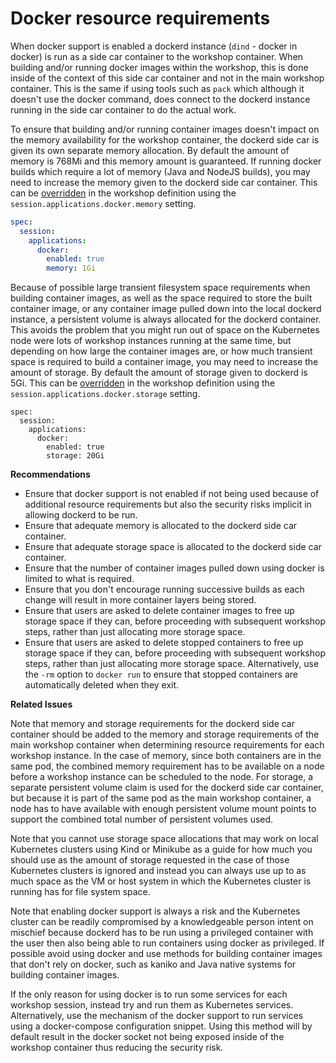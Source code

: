 Docker resource requirements
============================

When docker support is enabled a dockerd instance (`dind` - docker in docker) is run as a side car container to the workshop container. When building and/or running docker images within the workshop, this is done inside of the context of this side car container and not in the main workshop container. This is the same if using tools such as `pack` which although it doesn't use the docker command, does connect to the dockerd instance running in the side car container to do the actual work.

To ensure that building and/or running container images doesn't impact on the memory availability for the workshop container, the dockerd side car is given its own separate memory allocation. By default the amount of memory is 768Mi and this memory amount is guaranteed. If running docker builds which require a lot of memory (Java and NodeJS builds), you may need to increase the memory given to the dockerd side car container. This can be [overridden](enabling-ability-to-use-docker) in the workshop definition using the `session.applications.docker.memory` setting.

```yaml
spec:
  session:
    applications:
      docker:
        enabled: true
        memory: 1Gi
```

Because of possible large transient filesystem space requirements when building container images, as well as the space required to store the built container image, or any container image pulled down into the local dockerd instance, a persistent volume is always allocated for the dockerd container. This avoids the problem that you might run out of space on the Kubernetes node were lots of workshop instances running at the same time, but depending on how large the container images are, or how much transient space is required to build a container image, you may need to increase the amount of storage. By default the amount of storage given to dockerd is 5Gi. This can be [overridden](enabling-ability-to-use-docker) in the workshop definition using the `session.applications.docker.storage` setting.

```
spec:
  session:
    applications:
      docker:
        enabled: true
        storage: 20Gi
```

**Recommendations**

* Ensure that docker support is not enabled if not being used because of additional resource requirements but also the security risks implicit in allowing dockerd to be run.
* Ensure that adequate memory is allocated to the dockerd side car container.
* Ensure that adequate storage space is allocated to the dockerd side car container.
* Ensure that the number of container images pulled down using docker is limited to what is required.
* Ensure that you don't encourage running successive builds as each change will result in more container layers being stored.
* Ensure that users are asked to delete container images to free up storage space if they can, before proceeding with subsequent workshop steps, rather than just allocating more storage space.
* Ensure that users are asked to delete stopped containers to free up storage space if they can, before proceeding with subsequent workshop steps, rather than just allocating more storage space. Alternatively, use the `-rm` option to `docker run` to ensure that stopped containers are automatically deleted when they exit.

**Related Issues**

Note that memory and storage requirements for the dockerd side car container should be added to the memory and storage requirements of the main workshop container when determining resource requirements for each workshop instance. In the case of memory, since both containers are in the same pod, the combined memory requirement has to be available on a node before a workshop instance can be scheduled to the node. For storage, a separate persistent volume claim is used for the dockerd side car container, but because it is part of the same pod as the main workshop container, a node has to have available with enough persistent volume mount points to support the combined total number of persistent volumes used.

Note that you cannot use storage space allocations that may work on local Kubernetes clusters using Kind or Minikube as a guide for how much you should use as the amount of storage requested in the case of those Kubernetes clusters is ignored and instead you can always use up to as much space as the VM or host system in which the Kubernetes cluster is running has for file system space.

Note that enabling docker support is always a risk and the Kubernetes cluster can be readily compromised by a knowledgeable person intent on mischief because dockerd has to be run using a privileged container with the user then also being able to run containers using docker as privileged. If possible avoid using docker and use methods for building container images that don't rely on docker, such as kaniko and Java native systems for building container images.

 If the only reason for using docker is to run some services for each workshop session, instead try and run them as Kubernetes services. Alternatively, use the mechanism of the docker support to run services using a docker-compose configuration snippet. Using this method will by default result in the docker socket not being exposed inside of the workshop container thus reducing the security risk.
